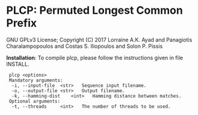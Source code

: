 PLCP: Permuted Longest Common Prefix
===

GNU GPLv3 License; Copyright (C) 2017 Lorraine A.K. Ayad and Panagiotis Charalampopoulos and Costas S. Iliopoulos and Solon P. Pissis

<b>Installation</b>: To compile plcp, please follow the instructions given in file INSTALL.
```
 plcp <options>
 Mandatory arguments:
  -i, --input-file	<str>	Sequence input filename.
  -o, --output-file	<str>	Output filename.
  -k, --hamming-dist	<int>	Hamming distance between matches.
 Optional arguments:
  -t, --threads		<int>	The number of threads to be used.
```
